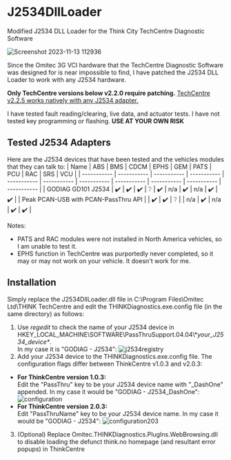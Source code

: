 # J2534DllLoader
Modified J2534 DLL Loader for the Think City TechCentre Diagnostic Software

![Screenshot 2023-11-13 112936](https://github.com/hrmnc/J2534DllLoader/assets/2160109/85254f2c-8e50-4409-baf6-5759b0b488cc)

Since the Omitec 3G VCI hardware that the TechCentre Diagnostic Software was designed for is near impossible to find, I have patched the J2534 DLL Loader to work with any J2534 hardware.

**Only TechCentre versions below v2.2.0 require patching.**
[TechCentre v2.2.5 works natively with any J2534 adapter.](https://hrmnc.github.io/2023/11/16/Installing-Think-Diagnostics.html)

I have tested fault reading/clearing, live data, and actuator tests. I have not tested key programming or flashing. **USE AT YOUR OWN RISK**
<!---
I have tested this patch to work on a cheap $20 GODIAG J2534 adapter, shown below, which can be found on eBay or Amazon. It works, but disconnects often. A higher quality J2534 adapter like one from Drew Tech or a Mongoose might work better.

<img src="https://github.com/hrmnc/J2534DllLoader/assets/2160109/e15bdf3f-19b0-47cb-8241-70ef26f74222)" alt="drawing" width="500"/>
--->
## Tested J2534 Adapters
Here are the J2534 devices that have been tested and the vehicles modules that they can talk to:
| Name | ABS | BMS | CDCM | EPHS | GEM | PATS | PCU | RAC | SRS | VCU |
| ----------- | ----------- | ----------- | ----------- | ----------- | ----------- | ----------- | ----------- | ----------- | ----------- | ----------- |
| GODIAG GD101 J2534 | :heavy_check_mark: | :heavy_check_mark: | :heavy_check_mark: | :grey_question: | :heavy_check_mark: | n/a | :heavy_check_mark: | n/a | :heavy_check_mark: | :heavy_check_mark: |
| Peak PCAN-USB with PCAN-PassThru API |  | :heavy_check_mark: | :heavy_check_mark: | :grey_question: |  | n/a | :heavy_check_mark: | n/a | :heavy_check_mark: | :heavy_check_mark: |

Notes:
- PATS and RAC modules were not installed in North America vehicles, so I am unable to test it.
- EPHS function in TechCentre was purportedly never completed, so it may or may not work on your vehicle. It doesn't work for me.

<!--- ![image](https://github.com/hrmnc/J2534DllLoader/assets/2160109/e4a0856d-4f76-4d10-80b3-4c99682d1505) --->

## Installation
Simply replace the J2534DllLoader.dll file in C:\Program Files\Omitec Ltd\THINK TechCentre and edit the THINKDiagnostics.exe.config file (in the same directory) as follows:

1. Use *regedit* to check the name of your J2534 device in HKEY_LOCAL_MACHINE\SOFTWARE\PassThruSupport.04.04\\\**your_J2534_device\**. <br> In my case it is "GODIAG - J2534":
  ![j2534registry](https://github.com/hrmnc/J2534DllLoader/assets/2160109/46bcb8cb-ae89-414a-8a4e-1e3455ff94f7)
2. Add your J2534 device to the THINKDiagnostics.exe.config file. The configuration flags differ between ThinkCentre v1.0.3 and v2.0.3:
- **For ThinkCentre version 1.0.3:** <br>
     Edit the "PassThru" key to be your J2534 device name with "_DashOne" appended. In my case it would be "GODIAG - J2534_DashOne":
     ![configuration](https://github.com/hrmnc/J2534DllLoader/assets/2160109/b49cc87f-680b-4e10-84d7-2945f788025e)
- **For ThinkCentre version 2.0.3:** <br>
     Edit "PassThruName" key to be your J2534 device name. In my case it would be "GODIAG - J2534":
     ![configuration203](https://github.com/hrmnc/J2534DllLoader/assets/2160109/c8e027d7-a222-432a-ad69-60256e2b73e1)
3. (Optional) Replace Omitec.THINKDiagnostics.PlugIns.WebBrowsing.dll to disable loading the defunct think.no homepage (and resultant error popups) in ThinkCentre
